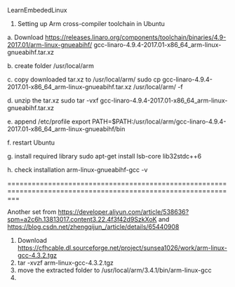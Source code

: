 LearnEmbededLinux

1. Setting up Arm cross-compiler toolchain in Ubuntu
 
a. Download 
https://releases.linaro.org/components/toolchain/binaries/4.9-2017.01/arm-linux-gnueabihf/
gcc-linaro-4.9.4-2017.01-x86_64_arm-linux-gnueabihf.tar.xz

b. create folder 
/usr/local/arm

c. copy downloaded tar.xz to /usr/local/arm/
sudo cp gcc-linaro-4.9.4-2017.01-x86_64_arm-linux-gnueabihf.tar.xz /usr/local/arm/ -f

d. unzip the tar.xz
sudo tar -vxf gcc-linaro-4.9.4-2017.01-x86_64_arm-linux-gnueabihf.tar.xz

e. append /etc/profile
export PATH=$PATH:/usr/local/arm/gcc-linaro-4.9.4-2017.01-x86_64_arm-linux-gnueabihf/bin

f. restart Ubuntu

g. install required library
sudo apt-get install lsb-core lib32stdc++6

h. check installation 
arm-linux-gnueabihf-gcc -v

===============================================================================================================

Another set from 
https://developer.aliyun.com/article/538636?spm=a2c6h.13813017.content3.22.4f3f42d9SzkXoK
and
https://blog.csdn.net/zhengqijun_/article/details/65440908

1. Download https://cfhcable.dl.sourceforge.net/project/sunsea1026/work/arm-linux-gcc-4.3.2.tgz
2. tar -xvzf arm-linux-gcc-4.3.2.tgz
3. move the extracted folder to /usr/local/arm/3.4.1/bin/arm-linux-gcc 
4. 


